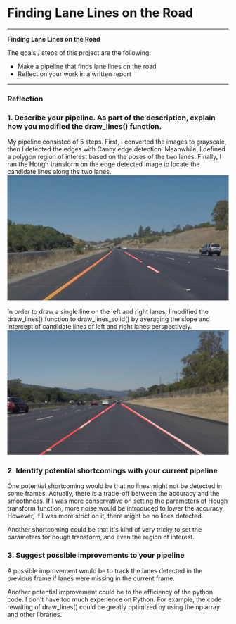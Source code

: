 # **Finding Lane Lines on the Road** 

---

**Finding Lane Lines on the Road**

The goals / steps of this project are the following:
* Make a pipeline that finds lane lines on the road
* Reflect on your work in a written report


[//]: # (Image References)

[image1]: ./examples/grayscale.jpg "Grayscale"

---

### Reflection

### 1. Describe your pipeline. As part of the description, explain how you modified the draw_lines() function.

My pipeline consisted of 5 steps. First, I converted the images to grayscale, then I detected the edges with Canny edge detection. Meanwhile, I defined a polygon region of interest based on the poses of the two lanes. Finally, I ran the Hough transform on the edge detected image to locate the candidate lines along the two lanes. 
![alt text](./lines_solidYellowCurve.jpg)

In order to draw a single line on the left and right lanes, I modified the draw_lines() function to draw_lines_solid() by averaging the slope and intercept of candidate lines of left and right lanes perspectively.
![alt text](./lines_solidWhiteRight.jpg)


### 2. Identify potential shortcomings with your current pipeline


One potential shortcoming would be that no lines might not be detected in some frames. Actually, there is a trade-off between the accuracy and the smoothness. If I was more conservative on setting the parameters of Hough transform function, more noise would be introduced to lower the accuracy. However, if I was more strict on it, there might be no lines detected.

Another shortcoming could be that it's kind of very tricky to set the parameters for hough transform, and even the region of interest.


### 3. Suggest possible improvements to your pipeline

A possible improvement would be to track the lanes detected in the previous frame if lanes were missing in the current frame.

Another potential improvement could be to the efficiency of the python code. I don't have too much experience on Python. For example, the code rewriting of draw_lines() could be greatly optimized by using the np.array and other libraries.
